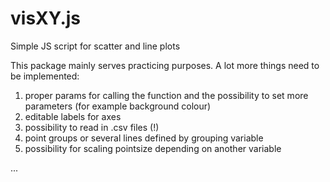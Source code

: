 # visXY.js
Simple JS script for scatter and line plots

This package mainly serves practicing purposes. A lot more things need to be implemented:

1. proper params for calling the function and the possibility to set more parameters (for example background colour)
2. editable labels for axes
3. possibility to read in .csv files (!)
4. point groups or several lines defined by grouping variable
5. possibility for scaling pointsize depending on another variable

...
